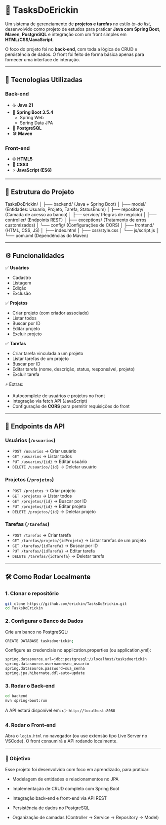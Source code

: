 # 📌 TasksDoErickin  

Um sistema de gerenciamento de **projetos e tarefas** no estilo *to-do list*, desenvolvido como projeto de estudos para praticar **Java com Spring Boot**, **Maven**, **PostgreSQL** e integração com um front simples em **HTML/CSS/JavaScript**.  

O foco do projeto foi no **back-end**, com toda a lógica de CRUD e persistência de dados. O front foi feito de forma básica apenas para fornecer uma interface de interação.  

---

## 🚀 Tecnologias Utilizadas  

### Back-end  
- ☕ **Java 21**  
- 🍃 **Spring Boot 3.5.4**  
  - Spring Web  
  - Spring Data JPA  
- 🐘 **PostgreSQL**  
- 🛠️ **Maven**  

### Front-end  
- 🌐 **HTML5**  
- 🎨 **CSS3**  
- ⚡ **JavaScript (ES6)**  

---

## 📂 Estrutura do Projeto  

TasksDoErickin/
│
├── backend/ (Java + Spring Boot)
│ ├── model/ (Entidades: Usuario, Projeto, Tarefa, StatusEnum)
│ ├── repository/ (Camada de acesso ao banco)
│ ├── service/ (Regras de negócio)
│ ├── controller/ (Endpoints REST)
│ ├── exceptions/ (Tratamento de erros customizados)
│ └── config/ (Configurações de CORS)
│
├── frontend/ (HTML, CSS, JS)
│ ├── index.html
│ ├── css/style.css
│ └── js/script.js
│
└── pom.xml (Dependências do Maven)


---

## ⚙️ Funcionalidades  

✅ **Usuários**  
- Cadastro  
- Listagem  
- Edição  
- Exclusão  

✅ **Projetos**  
- Criar projeto (com criador associado)  
- Listar todos  
- Buscar por ID  
- Editar projeto  
- Excluir projeto  

✅ **Tarefas**  
- Criar tarefa vinculada a um projeto  
- Listar tarefas de um projeto  
- Buscar por ID  
- Editar tarefa (nome, descrição, status, responsável, projeto)  
- Excluir tarefa  

⚡ Extras:  
- Autocomplete de usuários e projetos no front  
- Integração via fetch API (JavaScript)  
- Configuração de **CORS** para permitir requisições do front  

---

## 🔗 Endpoints da API  

### Usuários (`/usuarios`)  
- `POST /usuarios` → Criar usuário  
- `GET /usuarios` → Listar todos  
- `PUT /usuarios/{id}` → Editar usuário  
- `DELETE /usuarios/{id}` → Deletar usuário  

### Projetos (`/projetos`)  
- `POST /projetos` → Criar projeto  
- `GET /projetos` → Listar todos  
- `GET /projetos/{id}` → Buscar por ID  
- `PUT /projetos/{id}` → Editar projeto  
- `DELETE /projetos/{id}` → Deletar projeto  

### Tarefas (`/tarefas`)  
- `POST /tarefas` → Criar tarefa  
- `GET /tarefas/projeto/{idProjeto}` → Listar tarefas de um projeto  
- `GET /tarefas/{idTarefa}` → Buscar por ID  
- `PUT /tarefas/{idTarefa}` → Editar tarefa  
- `DELETE /tarefas/{idTarefa}` → Deletar tarefa  

---

## 🛠️ Como Rodar Localmente  

### 1. Clonar o repositório  
```bash
git clone https://github.com/erickin/TasksDoErickin.git
cd TasksDoErickin
```
### 2. Configurar o Banco de Dados
Crie um banco no PostgreSQL:
```bash
CREATE DATABASE tasksdoerickin;
```

Configure as credenciais no application.properties (ou application.yml):
```bash
spring.datasource.url=jdbc:postgresql://localhost/tasksdoerickin
spring.datasource.username=seu_usuario
spring.datasource.password=sua_senha
spring.jpa.hibernate.ddl-auto=update
```

### 3. Rodar o Back-end
```bash
cd backend
mvn spring-boot:run
```

A API estará disponível em:
👉 `http://localhost:8080`

### 4. Rodar o Front-end

Abra o `login.html` no navegador (ou use extensão tipo Live Server no VSCode).
O front consumirá a API rodando localmente.

---
### 🎯 Objetivo

Esse projeto foi desenvolvido com foco em aprendizado, para praticar:

- Modelagem de entidades e relacionamentos no JPA

- Implementação de CRUD completo com Spring Boot

- Integração back-end e front-end via API REST

- Persistência de dados no PostgreSQL

- Organização de camadas (Controller → Service → Repository → Model)

